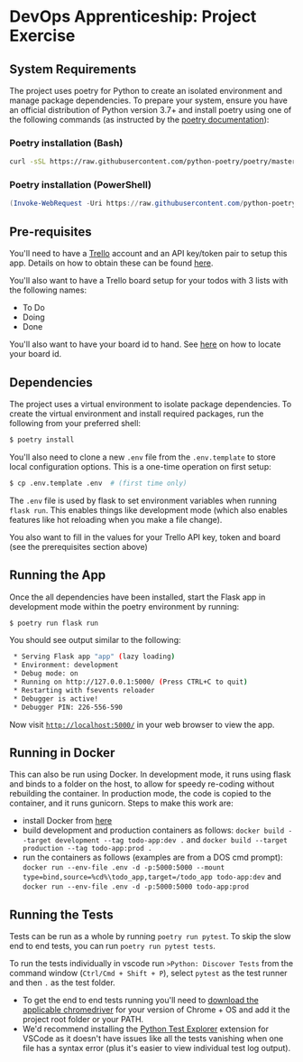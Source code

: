 # DevOps Apprenticeship: Project Exercise

## System Requirements

The project uses poetry for Python to create an isolated environment and manage package dependencies. To prepare your system, ensure you have an official distribution of Python version 3.7+ and install poetry using one of the following commands (as instructed by the [poetry documentation](https://python-poetry.org/docs/#system-requirements)):

### Poetry installation (Bash)

```bash
curl -sSL https://raw.githubusercontent.com/python-poetry/poetry/master/get-poetry.py | python
```

### Poetry installation (PowerShell)

```powershell
(Invoke-WebRequest -Uri https://raw.githubusercontent.com/python-poetry/poetry/master/get-poetry.py -UseBasicParsing).Content | python
```

## Pre-requisites 

You'll need to have a [Trello](https://trello.com/) account and an API key/token pair to setup this app. Details on how to obtain these can be found [here](https://developer.atlassian.com/cloud/trello/guides/rest-api/api-introduction/).

You'll also want to have a Trello board setup for your todos with 3 lists with the following names:
* To Do
* Doing
* Done

You'll also want to have your board id to hand. See [here](https://developer.atlassian.com/cloud/trello/guides/rest-api/api-introduction/#boards) on how to locate your board id.

## Dependencies

The project uses a virtual environment to isolate package dependencies. To create the virtual environment and install required packages, run the following from your preferred shell:

```bash
$ poetry install
```

You'll also need to clone a new `.env` file from the `.env.template` to store local configuration options. This is a one-time operation on first setup:

```bash
$ cp .env.template .env  # (first time only)
```

The `.env` file is used by flask to set environment variables when running `flask run`. This enables things like development mode (which also enables features like hot reloading when you make a file change). 

You also want to fill in the values for your Trello API key, token and board (see the prerequisites section above)

## Running the App

Once the all dependencies have been installed, start the Flask app in development mode within the poetry environment by running:
```bash
$ poetry run flask run
```

You should see output similar to the following:
```bash
 * Serving Flask app "app" (lazy loading)
 * Environment: development
 * Debug mode: on
 * Running on http://127.0.0.1:5000/ (Press CTRL+C to quit)
 * Restarting with fsevents reloader
 * Debugger is active!
 * Debugger PIN: 226-556-590
```
Now visit [`http://localhost:5000/`](http://localhost:5000/) in your web browser to view the app.

## Running in Docker

This can also be run using Docker.
In development mode, it runs using flask and binds to a folder on the host, to allow for speedy re-coding without rebuilding the container.
In production mode, the code is copied to the container, and it runs gunicorn.
Steps to make this work are:
- install Docker from [here](https://www.docker.com/products/docker-desktop)
- build development and production containers as follows:
`docker build --target development --tag todo-app:dev .`
and
`docker build --target production --tag todo-app:prod .`
- run the containers as follows (examples are from a DOS cmd prompt):
`docker run --env-file .env -d -p:5000:5000 --mount type=bind,source=%cd%\todo_app,target=/todo_app todo-app:dev`
and
`docker run --env-file .env -d -p:5000:5000 todo-app:prod`

## Running the Tests

Tests can be run as a whole by running `poetry run pytest`. To skip the slow end to end tests, you can run `poetry run pytest tests`.

To run the tests individually in vscode run `>Python: Discover Tests` from the command window (`Ctrl/Cmd + Shift + P`), select `pytest` as the test runner and then `.` as the test folder.
* To get the end to end tests running you'll need to [download the applicable chromedriver](https://chromedriver.chromium.org/downloads) for your version of Chrome + OS and add it the project root folder or your PATH.
* We'd recommend installing the [Python Test Explorer](https://marketplace.visualstudio.com/items?itemName=LittleFoxTeam.vscode-python-test-adapter) extension for VSCode as it doesn't have issues like all the tests vanishing when one file has a syntax error (plus it's easier to view individual test log output).
